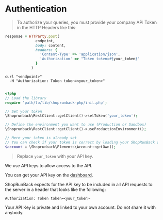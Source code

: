 # Authentication

> To authorize your queries, you must provide your company API Token in the HTTP Headers like this:

```ruby
response = HTTParty.post(
              endpoint,
              body: content,
              headers: {
                'Content-Type' => 'application/json',
                'Authorization' => "Token token=#{your_token}"
              }
            )
```

```shell
curl "<endpoint>"
  -H "Authorization: Token token=<your_token>"
```

```php

<?php
// Load the library
require 'path/to/lib/shoprunback-php/init.php';

// Set your token
\Shoprunback\RestClient::getClient()->setToken('your_token');

// Define the environment you want to use (Production or Sandbox)
\Shoprunback\RestClient::getClient()->useProductionEnvironment();

// Here your token is already set
// You can check if your token is correct by loading your ShopRunBack account
$account = \Shoprunback\Elements\Account::getOwn();
```

> Replace `your_token` with your API key.

We use API keys to allow access to the API.

You can get your API key on the [dashboard](http://dashboard.shoprunback.com/tokens).

ShopRunBack expects for the API key to be included in all API requests to the server in a header that looks like the following:

`Authorization: Token token=<your_token>`


<aside class="notice">
Your API Key is private and linked to your own account. Do not share it with anybody.
</aside>
